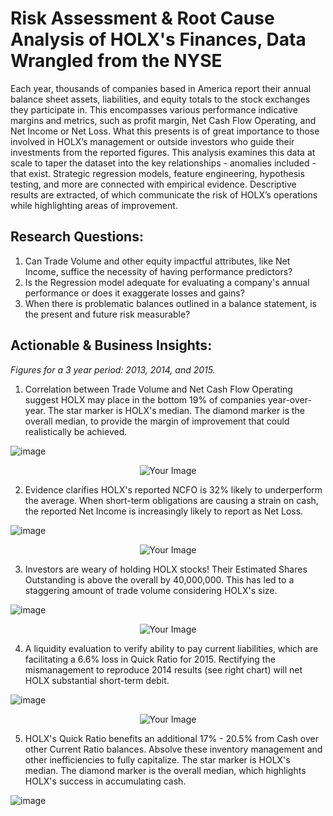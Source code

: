 # Risk Assessment & Root Cause Analysis of HOLX's Finances, Data Wrangled from the NYSE
Each year, thousands of companies based in America report their annual balance sheet assets, liabilities, and equity totals to the stock exchanges they participate in. This encompasses various performance indicative margins and metrics, such as profit margin, Net Cash Flow Operating, and Net Income or Net Loss. What this presents is of great importance to those involved in HOLX’s management or outside investors who guide their investments from the reported figures. This analysis examines this data at scale to taper the dataset into the key relationships - anomalies included - that exist. Strategic regression models, feature engineering, hypothesis testing, and more are connected with empirical evidence. Descriptive results are extracted, of which communicate the risk of HOLX’s operations while highlighting areas of improvement.

## Research Questions:
1. Can Trade Volume and other equity impactful attributes, like Net Income, suffice the necessity of having performance predictors?
2. Is the Regression model adequate for evaluating a company's annual performance or does it exaggerate losses and gains?
3. When there is problematic balances outlined in a balance statement, is the present and future risk measurable?

## Actionable & Business Insights:
*Figures for a 3 year period: 2013, 2014, and 2015.*
1. Correlation between Trade Volume and Net Cash Flow Operating suggest HOLX may place in the bottom 19% of companies year-over-year. The star marker is HOLX's median. The diamond marker is the overall median, to provide the margin of improvement that could realistically be achieved.

![image](https://github.com/kinsiv/RiskAssessment_RootCause_Finances/assets/89998643/3765d0ea-14a7-447e-8c41-8e8dc6c1dfe1)


<div align="center">
    <img src="https://github.com/kinsiv/ProsperLoans_Analysis/assets/89998643/2ae8ad63-a12e-40d9-9d18-b593d13c7f01" alt="Your Image"/>
</div>

2. Evidence clarifies HOLX's reported NCFO is 32% likely to underperform the average. When short-term obligations are causing a strain on cash, the reported Net Income is increasingly likely to report as Net Loss.

![image](https://github.com/kinsiv/RiskAssessment_RootCause_Finances/assets/89998643/d170a199-5cb1-4562-b44e-cffafc8171f5)


<div align="center">
    <img src="https://github.com/kinsiv/ProsperLoans_Analysis/assets/89998643/2ae8ad63-a12e-40d9-9d18-b593d13c7f01" alt="Your Image"/>
</div>

3. Investors are weary of holding HOLX stocks! Their Estimated Shares Outstanding is above the overall by 40,000,000. This has led to a staggering amount of trade volume considering HOLX's size.

![image](https://github.com/kinsiv/RiskAssessment_RootCause_Finances/assets/89998643/b1e50ca3-905a-4891-a04b-53977750c485)


<div align="center">
    <img src="https://github.com/kinsiv/ProsperLoans_Analysis/assets/89998643/2ae8ad63-a12e-40d9-9d18-b593d13c7f01" alt="Your Image"/>
</div>

4. A liquidity evaluation to verify ability to pay current liabilities, which are facilitating a 6.6% loss in Quick Ratio for 2015. Rectifying the mismanagement to reproduce 2014 results (see right chart) will net HOLX substantial short-term debit.

![image](https://github.com/kinsiv/RiskAssessment_RootCause_Finances/assets/89998643/73c7ce17-cb21-4d43-955f-954940f2fbfd)


<div align="center">
    <img src="https://github.com/kinsiv/ProsperLoans_Analysis/assets/89998643/2ae8ad63-a12e-40d9-9d18-b593d13c7f01" alt="Your Image"/>
</div>

5. HOLX's Quick Ratio benefits an additional 17% - 20.5% from Cash over other Current Ratio balances. Absolve these inventory management and other inefficiencies to fully capitalize. The star marker is HOLX's median. The diamond marker is the overall median, which highlights HOLX's success in accumulating cash.

![image](https://github.com/kinsiv/RiskAssessment_RootCause_Finances/assets/89998643/f2af5b45-6e99-4085-ade7-9364c00148a9)
